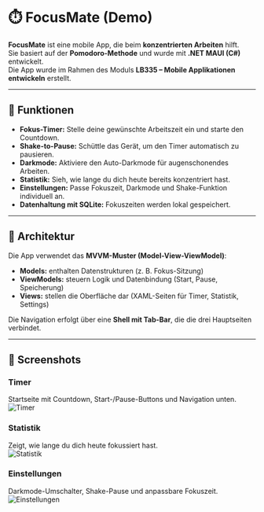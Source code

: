 # ⏱️ FocusMate (Demo)

**FocusMate** ist eine mobile App, die beim **konzentrierten Arbeiten** hilft.  
Sie basiert auf der **Pomodoro-Methode** und wurde mit **.NET MAUI (C#)** entwickelt.  
Die App wurde im Rahmen des Moduls **LB335 – Mobile Applikationen entwickeln** erstellt.

---

## 🚀 Funktionen

- **Fokus-Timer:** Stelle deine gewünschte Arbeitszeit ein und starte den Countdown.  
- **Shake-to-Pause:** Schüttle das Gerät, um den Timer automatisch zu pausieren.  
- **Darkmode:** Aktiviere den Auto-Darkmode für augenschonendes Arbeiten.  
- **Statistik:** Sieh, wie lange du dich heute bereits konzentriert hast.  
- **Einstellungen:** Passe Fokuszeit, Darkmode und Shake-Funktion individuell an.  
- **Datenhaltung mit SQLite:** Fokuszeiten werden lokal gespeichert.

---

## 🧠 Architektur

Die App verwendet das **MVVM-Muster (Model-View-ViewModel)**:  
- **Models:** enthalten Datenstrukturen (z. B. Fokus-Sitzung)  
- **ViewModels:** steuern Logik und Datenbindung (Start, Pause, Speicherung)  
- **Views:** stellen die Oberfläche dar (XAML-Seiten für Timer, Statistik, Settings)

Die Navigation erfolgt über eine **Shell mit Tab-Bar**, die die drei Hauptseiten verbindet.

---

## 📱 Screenshots

### **Timer**
Startseite mit Countdown, Start-/Pause-Buttons und Navigation unten.  
![Timer](<img width="815" height="1876" alt="timer png" src="https://github.com/user-attachments/assets/38ab2882-cf46-40a2-9c20-23ebc2146a23" />
)

### **Statistik**
Zeigt, wie lange du dich heute fokussiert hast.  
![Statistik](<img width="819" height="1869" alt="statistik png" src="https://github.com/user-attachments/assets/c08b077d-0106-4dab-84a3-24e344458007" />
)

### **Einstellungen**
Darkmode-Umschalter, Shake-Pause und anpassbare Fokuszeit.  
![Einstellungen](<img width="817" height="1877" alt="Settings png" src="https://github.com/user-attachments/assets/1ec9ed80-e77f-4fd3-9c91-75a63b7447cd" />
)



